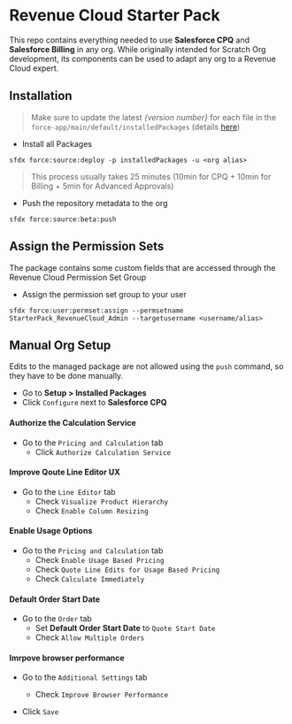 # Revenue Cloud Starter Pack

This repo contains everything needed to use **Salesforce CPQ** and **Salesforce Billing** in any org. While originally intended for Scratch Org development, its components can be used to adapt any org to a Revenue Cloud expert.

## Installation
> Make sure to update the latest *{version number}* for each file in the `force-app/main/default/installedPackages` (details [here](https://install.steelbrick.com))

- Install all Packages
```
sfdx force:source:deploy -p installedPackages -u <org alias>
```
> This process usually takes 25 minutes (10min for CPQ + 10min for Billing + 5min for Advanced Approvals)
- Push the repository metadata to the org
```
sfdx force:source:beta:push
```

## Assign the Permission Sets
The package contains some custom fields that are accessed through the Revenue Cloud Permission Set Group

- Assign the permission set group to your user
```
sfdx force:user:permset:assign --permsetname StarterPack_RevenueCloud_Admin --targetusername <username/alias>
```

## Manual Org Setup
Edits to the managed package are not allowed using the `push` command, so they have to be done manually.

- Go to **Setup > Installed Packages**
- Click `Configure` next to **Salesforce CPQ**

#### Authorize the Calculation Service
- Go to the `Pricing and Calculation` tab
  - Click `Authorize Calculation Service`

#### Improve Qoute Line Editor UX
- Go to the `Line Editor` tab
  - Check `Visualize Product Hierarchy`
  - Check `Enable Column Resizing`

#### Enable Usage Options
- Go to the `Pricing and Calculation` tab
  - Check `Enable Usage Based Pricing`
  - Check `Quote Line Edits for Usage Based Pricing`
  - Check `Calculate Immediately`

#### Default Order Start Date
- Go to the `Order` tab
  - Set **Default Order Start Date** to `Quote Start Date`
  - Check `Allow Multiple Orders`

#### Imrpove browser performance
- Go to the `Additional Settings` tab
  - Check `Improve Browser Performance`

- Click `Save`